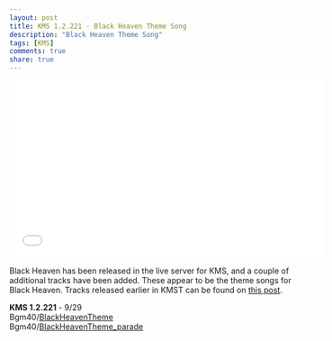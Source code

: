 ```yaml
---
layout: post
title: KMS 1.2.221 - Black Heaven Theme Song
description: "Black Heaven Theme Song"
tags: [KMS]
comments: true
share: true
---
```


<iframe width="560" height="315" src="//www.youtube.com/embed/nc7c89g9WX4" frameborder="0" allowfullscreen></iframe>

Black Heaven has been released in the live server for KMS, and a couple of additional tracks have been added. These appear to be the theme songs for Black Heaven.
Tracks released earlier in KMST can be found on [this post](http://maplebgm.com/kmst-1-2-513).

<b>KMS 1.2.221</b> - 9/29  
Bgm40/<a href="http://youtu.be/nc7c89g9WX4">BlackHeavenTheme</a>  
Bgm40/<a href="http://youtu.be/m59uvLafIho">BlackHeavenTheme_parade</a>  
